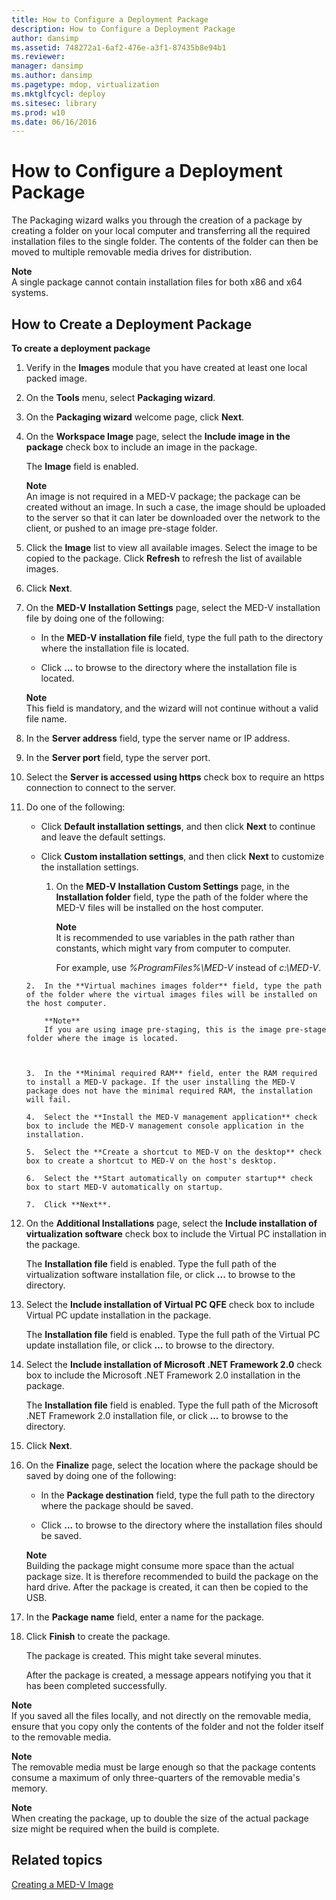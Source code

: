 ```yaml
---
title: How to Configure a Deployment Package
description: How to Configure a Deployment Package
author: dansimp
ms.assetid: 748272a1-6af2-476e-a3f1-87435b8e94b1
ms.reviewer: 
manager: dansimp
ms.author: dansimp
ms.pagetype: mdop, virtualization
ms.mktglfcycl: deploy
ms.sitesec: library
ms.prod: w10
ms.date: 06/16/2016
---
```



# How to Configure a Deployment Package


The Packaging wizard walks you through the creation of a package by creating a folder on your local computer and transferring all the required installation files to the single folder. The contents of the folder can then be moved to multiple removable media drives for distribution.

**Note**  
A single package cannot contain installation files for both x86 and x64 systems.



## How to Create a Deployment Package


**To create a deployment package**

1. Verify in the **Images** module that you have created at least one local packed image.

2. On the **Tools** menu, select **Packaging wizard**.

3. On the **Packaging wizard** welcome page, click **Next**.

4. On the **Workspace Image** page, select the **Include image in the package** check box to include an image in the package.

   The **Image** field is enabled.

   **Note**  
   An image is not required in a MED-V package; the package can be created without an image. In such a case, the image should be uploaded to the server so that it can later be downloaded over the network to the client, or pushed to an image pre-stage folder.



5. Click the **Image** list to view all available images. Select the image to be copied to the package. Click **Refresh** to refresh the list of available images.

6. Click **Next**.

7. On the **MED-V Installation Settings** page, select the MED-V installation file by doing one of the following:

   -   In the **MED-V installation file** field, type the full path to the directory where the installation file is located.

   -   Click **...** to browse to the directory where the installation file is located.

   **Note**  
   This field is mandatory, and the wizard will not continue without a valid file name.



8. In the **Server address** field, type the server name or IP address.

9. In the **Server port** field, type the server port.

10. Select the **Server is accessed using https** check box to require an https connection to connect to the server.

11. Do one of the following:

    -   Click **Default installation settings**, and then click **Next** to continue and leave the default settings.

    -   Click **Custom installation settings**, and then click **Next** to customize the installation settings.

        1.  On the **MED-V Installation Custom Settings** page, in the **Installation folder** field, type the path of the folder where the MED-V files will be installed on the host computer.

            **Note**  
            It is recommended to use variables in the path rather than constants, which might vary from computer to computer.

            For example, use *%ProgramFiles%\\MED-V* instead of *c:\\MED-V*.



    ~~~
    2.  In the **Virtual machines images folder** field, type the path of the folder where the virtual images files will be installed on the host computer.

        **Note**  
        If you are using image pre-staging, this is the image pre-stage folder where the image is located.



    3.  In the **Minimal required RAM** field, enter the RAM required to install a MED-V package. If the user installing the MED-V package does not have the minimal required RAM, the installation will fail.

    4.  Select the **Install the MED-V management application** check box to include the MED-V management console application in the installation.

    5.  Select the **Create a shortcut to MED-V on the desktop** check box to create a shortcut to MED-V on the host's desktop.

    6.  Select the **Start automatically on computer startup** check box to start MED-V automatically on startup.

    7.  Click **Next**.
    ~~~

12. On the **Additional Installations** page, select the **Include installation of virtualization software** check box to include the Virtual PC installation in the package.

    The **Installation file** field is enabled. Type the full path of the virtualization software installation file, or click **...** to browse to the directory.

13. Select the **Include installation of Virtual PC QFE** check box to include Virtual PC update installation in the package.

    The **Installation file** field is enabled. Type the full path of the Virtual PC update installation file, or click **...** to browse to the directory.

14. Select the **Include installation of Microsoft .NET Framework 2.0** check box to include the Microsoft .NET Framework 2.0 installation in the package.

    The **Installation file** field is enabled. Type the full path of the Microsoft .NET Framework 2.0 installation file, or click **...** to browse to the directory.

15. Click **Next**.

16. On the **Finalize** page, select the location where the package should be saved by doing one of the following:

    -   In the **Package destination** field, type the full path to the directory where the package should be saved.

    -   Click **...** to browse to the directory where the installation files should be saved.

    **Note**  
    Building the package might consume more space than the actual package size. It is therefore recommended to build the package on the hard drive. After the package is created, it can then be copied to the USB.



17. In the **Package name** field, enter a name for the package.

18. Click **Finish** to create the package.

    The package is created. This might take several minutes.

    After the package is created, a message appears notifying you that it has been completed successfully.

**Note**  
If you saved all the files locally, and not directly on the removable media, ensure that you copy only the contents of the folder and not the folder itself to the removable media.



**Note**  
The removable media must be large enough so that the package contents consume a maximum of only three-quarters of the removable media's memory.



**Note**  
When creating the package, up to double the size of the actual package size might be required when the build is complete.



## Related topics


[Creating a MED-V Image](creating-a-med-v-image.md)









